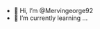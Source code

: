 - 👋 Hi, I’m @Mervingeorge92
- 🌱 I’m currently learning ...

<!---
Mervingeorge92/Mervingeorge92 is a ✨ special ✨ repository because its `README.md` (this file) appears on your GitHub profile.
You can click the Preview link to take a look at your changes.
--->
